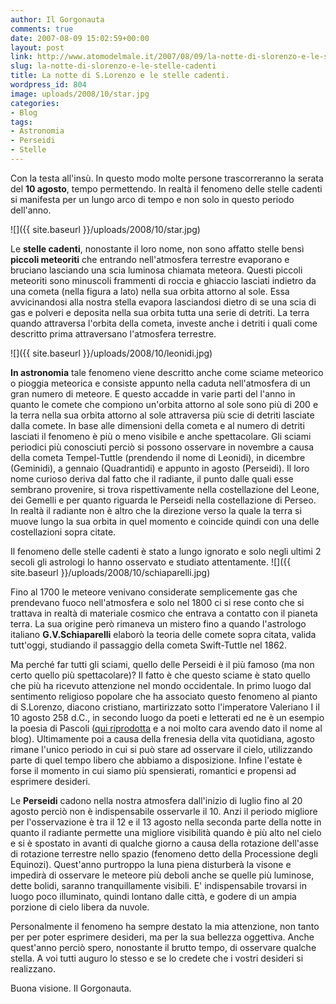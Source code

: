 ```yaml
---
author: Il Gorgonauta
comments: true
date: 2007-08-09 15:02:59+00:00
layout: post
link: http://www.atomodelmale.it/2007/08/09/la-notte-di-slorenzo-e-le-stelle-cadenti/
slug: la-notte-di-slorenzo-e-le-stelle-cadenti
title: La notte di S.Lorenzo e le stelle cadenti.
wordpress_id: 804
image: uploads/2008/10/star.jpg
categories:
- Blog
tags:
- Astronomia
- Perseidi
- Stelle
---
```


Con la testa all'insù. In questo modo molte persone trascorreranno la serata del **10 agosto**, tempo permettendo. In realtà il fenomeno delle stelle cadenti si manifesta per un lungo arco di tempo e non solo in questo periodo dell'anno.

![]({{ site.baseurl }}/uploads/2008/10/star.jpg)

Le **stelle cadenti**, nonostante il loro nome, non sono affatto stelle bensì **piccoli meteoriti** che entrando nell'atmosfera terrestre evaporano e bruciano lasciando una scia luminosa chiamata meteora. Questi piccoli meteoriti sono minuscoli frammenti di roccia e ghiaccio lasciati indietro da una cometa (nella figura a lato) nella sua orbita attorno al sole. Essa avvicinandosi alla nostra stella evapora lasciandosi dietro di se una scia di gas e polveri e deposita nella sua orbita tutta una serie di detriti. La terra quando attraversa l'orbita della cometa, investe anche i detriti i quali come descritto prima attraversano l'atmosfera terrestre.

![]({{ site.baseurl }}/uploads/2008/10/leonidi.jpg)

**In astronomia** tale fenomeno viene descritto anche come sciame meteorico o pioggia meteorica e consiste appunto nella caduta nell'atmosfera di un gran numero di meteore. E questo accadde in varie parti del l'anno in quanto le comete che compiono un'orbita attorno al sole sono più di 200 e la terra nella sua orbita attorno al sole attraversa più scie di detriti lasciate dalla comete. In base alle dimensioni della cometa e al numero di detriti lasciati il fenomeno è più o meno visibile e anche spettacolare. Gli sciami periodici più conosciuti perciò si possono osservare in novembre a causa della cometa Tempel-Tuttle (prendendo il nome di Leonidi), in dicembre (Geminidi), a gennaio (Quadrantidi) e appunto in agosto (Perseidi). Il loro nome curioso deriva dal fatto che il radiante, il punto dalle quali esse sembrano provenire, si trova rispettivamente nella costellazione del Leone, dei Gemelli e per quanto riguarda le Perseidi nella costellazione di Perseo. In realtà il radiante non è altro che la direzione verso la quale la terra si muove lungo la sua orbita in quel momento e coincide quindi con una delle costellazioni sopra citate.

Il fenomeno delle stelle cadenti è stato a lungo ignorato e solo negli ultimi 2 secoli gli astrologi lo hanno osservato e studiato attentamente. ![]({{ site.baseurl }}/uploads/2008/10/schiaparelli.jpg)

Fino al 1700 le meteore venivano considerate semplicemente gas che prendevano fuoco nell'atmosfera e solo nel 1800 ci si rese conto che si trattava in realtà di materiale cosmico che entrava a contatto con il pianeta terra. La sua origine però rimaneva un mistero fino a quando l'astrologo italiano **G.V.Schiaparelli** elaborò la teoria delle comete sopra citata, valida tutt'oggi, studiando il passaggio della cometa Swift-Tuttle nel 1862.

Ma perché far tutti gli sciami, quello delle Perseidi è il più famoso (ma non certo quello più spettacolare)? Il fatto è che questo sciame è stato quello che più ha ricevuto attenzione nel mondo occidentale. In primo luogo dal sentimento religioso popolare che ha associato questo fenomeno al pianto di S.Lorenzo, diacono cristiano, martirizzato sotto l'imperatore Valeriano I il 10 agosto 258 d.C., in secondo luogo da poeti e letterati ed ne è un esempio la poesia di Pascoli ([qui riprodotta](/2007/01/11/x-agosto.html) e a noi molto cara avendo dato il nome al blog). Ultimamente poi a causa della frenesia della vita quotidiana, agosto rimane l'unico periodo in cui si può stare ad osservare il cielo, utilizzando parte di quel tempo libero che abbiamo a disposizione. Infine l'estate è forse il momento in cui siamo più spensierati, romantici e propensi ad esprimere desideri.

Le **Perseidi** cadono nella nostra atmosfera dall'inizio di luglio fino al 20 agosto perciò non è indispensabile osservarle il 10. Anzi il periodo migliore per l'osservazione è tra il 12 e il 13 agosto nella seconda parte della notte in quanto il radiante permette una migliore visibilità quando è più alto nel cielo e si è spostato in avanti di qualche giorno a causa della rotazione dell'asse di rotazione terrestre nello spazio (fenomeno detto della Processione degli Equinozi). Quest'anno purtroppo la luna piena disturberà la visone e impedirà di osservare le meteore più deboli anche se quelle più luminose, dette bolidi, saranno tranquillamente visibili. E' indispensabile trovarsi in luogo poco illuminato, quindi lontano dalle città, e godere di un ampia porzione di cielo libera da nuvole.

Personalmente il fenomeno ha sempre destato la mia attenzione, non tanto per per poter esprimere desideri, ma per la sua bellezza oggettiva. Anche quest'anno perciò spero, nonostante il brutto tempo, di osservare qualche stella. A voi tutti auguro lo stesso e se lo credete che i vostri desideri si realizzano.

Buona visione. Il Gorgonauta.

